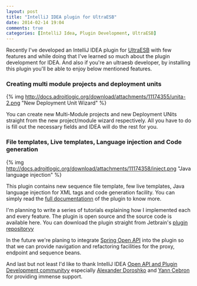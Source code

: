 ```yaml
---
layout: post
title: "IntelliJ IDEA plugin for UltraESB"
date: 2014-02-14 19:04
comments: true
categories: [IntelliJ Idea, Plugin Development, UltraESB]
---
```


Recently I've developed an IntelliJ IDEA plugin for [UltraESB](http://www.adroitlogic.org/products/ultraesb.html) with few features and while doing that I've learned so much about the plugin development for IDEA. And also if you're an ultraesb developer, by installing this plugin you'll be able to enjoy below mentioned features.

### Creating multi module projects and deployment units
{% img http://docs.adroitlogic.org/download/attachments/11174355/unita-2.png "New Deployment Unit Wizard" %}

You can create new Multi-Module projects and new Deployment UNits straight from the new project/module wizard respectively. All you have to do is fill out the necessary fields and IDEA will do the rest for you.

### File templates, Live templates, Language injection and Code generation
{% img http://docs.adroitlogic.org/download/attachments/11174358/inject.png "Java language injection" %}
 
This plugin contains new sequence file template, few live templates, Java language injection for XML tags and code generation facility. You can simply read the [full documentationn](http://docs.adroitlogic.org/display/esb/IntelliJ+IDEA+Plugin) of the plugin to know more.

I'm planning to write a series of tutorials explaining how I implemented each and every feature. The plugin is open source and the source code is available here. You can download the plugin straight from Jetbrain's [plugin repositoryy](http://plugins.jetbrains.com/plugin/7396)

In the future we're planing to integrate [Spring Open API](http://confluence.jetbrains.com/display/IDEADEV/Spring+API+Guide) into the plugin so that we can provide navigation and refactoring facilities for the proxy, endpoint and sequence beans.

And last but not least I'd like to thank IntelliJ IDEA [Open API and Plugin Development communityy](http://devnet.jetbrains.com/community/idea/open_api_and_plugin_development) especially [Alexander Doroshko](http://devnet.jetbrains.com/people/AlexanderD) and [Yann Cebron](http://devnet.jetbrains.com/people/yannc76) for providing immense support.
